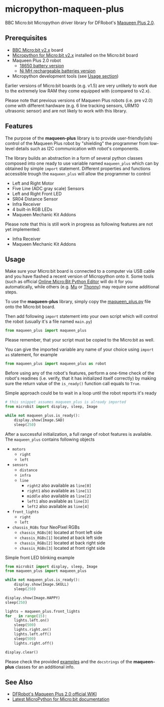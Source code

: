 # micropython-maqueen-plus

BBC Micro:bit Micropython driver library for DFRobot's [Maqueen Plus 2.0](https://www.dfrobot.com/product-2487.html).

## Prerequisites

- [BBC Micro:bit v2.x](https://microbit.org/buy/) board
- [Micropython for Micro:bit v2.x](https://github.com/microbit-foundation/micropython-microbit-v2/releases/) installed on the Micro:bit board
- Maqueen Plus 2.0 robot
  - [18650 battery version](https://www.dfrobot.com/product-2487.html)
  - [Ni MH rechargeable batteries version](https://www.dfrobot.com/product-2487.html)
- Micropython development tools (see [Usage section](#usage))

Earlier versions of Micro:bit boards (e.g. v1.5) are very unlikely to work due to the extremely low RAM they come equipped with (compared to v2.x).

Please note that previous versions of Maqueen Plus robots (i.e. pre v2.0) come with different hardware (e.g. 6 line tracking sensors, URM10 ultrasonic sensor) and are not likely to work with this library.

## Features

The purpose of the **maqueen-plus** library is to provide user-friendly(ish) control of the Maqueen Plus robot by "shielding" the programmer from low-level details such as I2C communication with robot's components.

The library builds an abstraction in a form of several python classes composed into one ready to use variable named `maqueen_plus` which can by obtained by simple `import` statement. Different properties and functions accessible trough the `maqueen_plus` will allow the programmer to control

- Left and Right Motor
- Five Line (ADC gray scale) Sensors
- Left and Right Front LED
- SR04 Distance Sensor
- Infra Receiver
- 4 built-in RGB LEDs
- Maqueen Mechanic Kit Addons

Please note that this is still work in progress as following features are not
yet implemented:

- Infra Receiver
- Maqueen Mechanic Kit Addons

## Usage

Make sure your Micro:bit board is connected to a computer via USB cable and you have flashed a recent version of Micropython onto it. Some tools (such as official [Online Micro:Bit Python Editor](https://python.microbit.org/v/3/) will do it for you automatically, while others (e.g. [Mu](https://codewith.mu/en/) or [Thonny](https://thonny.org/)) may require some additional steps.

To use the **maqueen-plus** library, simply copy the [maqueen_plus.py](./maqueen_plus.py) file onto the Micro:bit board.

Then add following `import` statement into your own script which will control the robot (usually it's a file named `main.py`)

```python
from maqueen_plus import maqueen_plus
```

Please remember, that your script must be copied to the Micro:bit as well.

You can give the imported variable any name of your choice using `import as` statement, for example

```python
from maqueen_plus import maqueen_plus as robot
```

Before using any of the robot's features, perform a one-time check of the robot's readines (i.e. verify, that it has initialized itself correctly) by making sure the return value of the `is_ready()` function call equals to `True`.

Simple approach could be to wait in a loop until the robot reports it's ready

```python
# this snippet assumes maqueen_plus is already imported
from microbit import display, sleep, Image

while not maqueen_plus.is_ready():
    display.show(Image.SAD)
    sleep(250)
```

After a successful initialization, a full range of robot features is available. The `maqueen_plus` contains following objects

- `motors`
  - `right`
  - `left`
- `sensors`
  - `distance`
  - `infra`
  - `line`
    - `right2` also available as `line[0]`
    - `right1` also available as `line[1]`
    - `middle` also available as `line[2]`
    - `left1` also available as `line[3]`
    - `left2` also available as `line[4]`
- `front_lights`
  - `right`
  - `left`
- `chassis_RGBs` four NeoPixel RGBs
  - `chassis_RGBs[0]` located at front left side
  - `chassis_RGBs[1]` located at back left side
  - `chassis_RGBs[2]` located at back right side
  - `chassis_RGBs[3]` located at front right side

Simple front LED blinking example

```python
from microbit import display, sleep, Image
from maqueen_plus import maqueen_plus

while not maqueen_plus.is_ready():
    display.show(Image.SKULL)
    sleep(250)

display.show(Image.HAPPY)
sleep(250)

lights = maqueen_plus.front_lights
for _ in range(15):
    lights.left.on()
    sleep(500)
    lights.right.on()
    lights.left.off()
    sleep(500)
    lights.right.off()

display.clear()
```

Please check the provided [examples](./examples/) and the `docstrings` of the **maqueen-plus** classes for an additional info.

## See Also

- [DFRobot's Maqueen Plus 2.0 official WIKI](https://wiki.dfrobot.com/SKU_MBT0021-EN_Maqueen_Plus_STEAM_Programming_Educational_Robot)
- [Latest MicroPython for Micro:bit documentation](https://microbit-micropython.readthedocs.io/en/v2-docs/)
